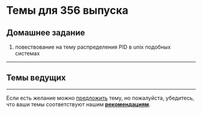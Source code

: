 # Темы для 356 выпуска

## Домашнее задание

1. повествование на тему распределения PID в unix подобных системах

---

## Темы ведущих



---

Если есть желание можно [предложить](themes_from_listeners.md) тему, но пожалуйста, убедитесь, что ваши темы соответствуют нашим **[рекомендациям](Recommendations_for_the_proposed_topics.md)**.
